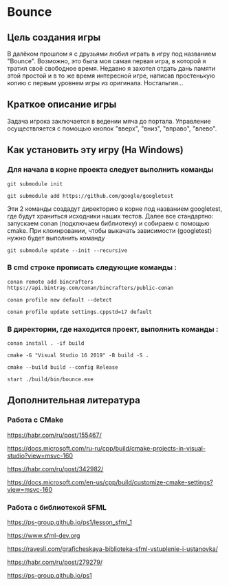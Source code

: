 # Bounce


## Цель создания игры

В далёком прошлом я с друзьями любил играть в игру под названием "Bounce". Возможно, это была моя самая первая игра, в которой я тратил своё свободное время. Недавно я захотел отдать дань памяти этой простой и в то же время интересной игре, написав простенькую копию с первым уровнем игры из оригинала. Ностальгия...


## Краткое описание игры

Задача игрока заключается в ведении мяча до портала. Управление осуществляется с помощью кнопок "вверх", "вниз", "вправо", "влево".


## Как установить эту игру (На Windows)

### Для начала в корне проекта следует выполнить команды

```git submodule init```

```git submodule add https://github.com/google/googletest```

Эти 2 команды создадут директорию в корне под названием googletest, где будут храниться исходники наших тестов.
Далее все стандартно: запускаем conan (подключаем библиотеку) и собираем с помощью cmake.
При клоинровании, чтобы выкачать зависимости (googletest) нужно будет выполнить команду 

```git submodule update --init --recursive```

### В cmd строке прописать следующие команды :

```conan remote add bincrafters https://api.bintray.com/conan/bincrafters/public-conan```

```conan profile new default --detect```

```conan profile update settings.cppstd=17 default```

### В директории, где находится проект, выполнить команды :

```conan install . -if build```

```cmake -G "Visual Studio 16 2019" -B build -S .```

```cmake --build build --config Release```

```start ./build/bin/bounce.exe```


## Дополнительная литература

### Работа с CMake

https://habr.com/ru/post/155467/

https://docs.microsoft.com/ru-ru/cpp/build/cmake-projects-in-visual-studio?view=msvc-160

https://habr.com/ru/post/342982/

https://docs.microsoft.com/en-us/cpp/build/customize-cmake-settings?view=msvc-160

### Работа с библиотекой SFML

https://ps-group.github.io/ps1/lesson_sfml_1

https://www.sfml-dev.org

https://ravesli.com/graficheskaya-biblioteka-sfml-vstuplenie-i-ustanovka/

https://habr.com/ru/post/279279/

https://ps-group.github.io/ps1

